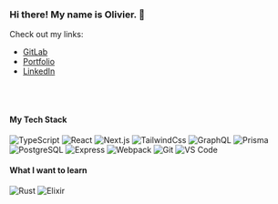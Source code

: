 ### Hi there! My name is Olivier. 👋

Check out my links: 
* [GitLab](https://gitlab.eclipse.org/oliviergoulet)
* [Portfolio](https://oliviergoulet.dev)
* [LinkedIn](https://linkedin.com/in/olivier-goulet)

<br/><br/>
#### My Tech Stack
![TypeScript](https://img.shields.io/badge/-TypeScript-007ACC?style=for-the-badge&logo=typescript&logoColor=white)
![React](https://img.shields.io/badge/-React-%23282C34?style=for-the-badge&logo=react)
![Next.js](https://img.shields.io/badge/-Nextjs-%232C3A42?style=for-the-badge&logo=nextdotjs)
![TailwindCss](https://img.shields.io/badge/-TailwindCss-%231a202c?style=for-the-badge&logo=tailwind-css)
![GraphQL](https://img.shields.io/badge/-Graphql-e535ab?style=for-the-badge&logo=graphql)
![Prisma](https://img.shields.io/badge/-Prisma-%232C3A42?style=for-the-badge&logo=prisma)
![PostgreSQL](https://img.shields.io/badge/-PostgreSQL-bad6ff?style=for-the-badge&logo=postgresql)
![Express](https://img.shields.io/badge/-Express-%232C3A42?style=for-the-badge&logo=express)
![Webpack](https://img.shields.io/badge/-Webpack-%232C3A42?style=for-the-badge&logo=webpack)
![Git](https://img.shields.io/badge/-Git-%23F05032?style=for-the-badge&logo=git&logoColor=%23ffffff)
![VS Code](https://img.shields.io/badge/-VSCode-%23007ACC?style=for-the-badge&logo=visual-studio-code)

#### What I want to learn
![Rust](https://img.shields.io/badge/-Rust-906D51?style=for-the-badge&logo=rust)
![Elixir](https://img.shields.io/badge/-Elixir-9B40BB?style=for-the-badge&logo=elixir)
